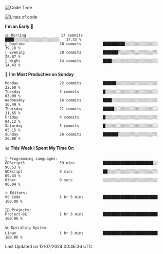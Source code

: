 <!--START_SECTION:waka-->
![Code Time](http://img.shields.io/badge/Code%20Time-192%20hrs%2028%20mins-blue)

![Lines of code](https://img.shields.io/badge/From%20Hello%20World%20I%27ve%20Written-13.8%20thousand%20lines%20of%20code-blue)

**I'm an Early 🐤** 

```text
🌞 Morning                17 commits          ████░░░░░░░░░░░░░░░░░░░░░   17.53 % 
🌆 Daytime                38 commits          ██████████░░░░░░░░░░░░░░░   39.18 % 
🌃 Evening                28 commits          ███████░░░░░░░░░░░░░░░░░░   28.87 % 
🌙 Night                  14 commits          ████░░░░░░░░░░░░░░░░░░░░░   14.43 % 
```
📅 **I'm Most Productive on Sunday** 

```text
Monday                   22 commits          ██████░░░░░░░░░░░░░░░░░░░   22.68 % 
Tuesday                  3 commits           █░░░░░░░░░░░░░░░░░░░░░░░░   03.09 % 
Wednesday                16 commits          ████░░░░░░░░░░░░░░░░░░░░░   16.49 % 
Thursday                 21 commits          █████░░░░░░░░░░░░░░░░░░░░   21.65 % 
Friday                   4 commits           █░░░░░░░░░░░░░░░░░░░░░░░░   04.12 % 
Saturday                 5 commits           █░░░░░░░░░░░░░░░░░░░░░░░░   05.15 % 
Sunday                   26 commits          ███████░░░░░░░░░░░░░░░░░░   26.80 % 
```


📊 **This Week I Spent My Time On** 

```text
💬 Programming Languages: 
GDScript3                59 mins             ███████████████████████░░   90.53 % 
GDScript                 6 mins              ██░░░░░░░░░░░░░░░░░░░░░░░   09.43 % 
Other                    0 secs              ░░░░░░░░░░░░░░░░░░░░░░░░░   00.04 % 

🔥 Editors: 
VS Code                  1 hr 5 mins         █████████████████████████   100.00 % 

🐱‍💻 Projects: 
Project-BE               1 hr 5 mins         █████████████████████████   100.00 % 

💻 Operating System: 
Linux                    1 hr 5 mins         █████████████████████████   100.00 % 
```


 Last Updated on 12/07/2024 00:46:36 UTC
<!--END_SECTION:waka-->
